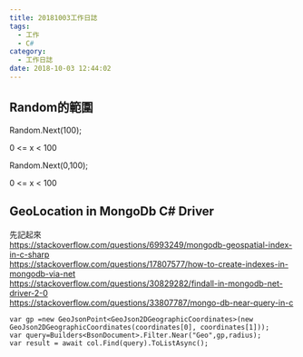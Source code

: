 ```yaml
---
title: 20181003工作日誌
tags:
  - 工作
  - C#
category:
  - 工作日誌
date: 2018-10-03 12:44:02
---
```

## Random的範圍 ##

Random.Next(100);

0 <= x < 100

Random.Next(0,100);

0 <= x < 100

## GeoLocation in MongoDb C# Driver ##

先記起來  
https://stackoverflow.com/questions/6993249/mongodb-geospatial-index-in-c-sharp  
https://stackoverflow.com/questions/17807577/how-to-create-indexes-in-mongodb-via-net  
https://stackoverflow.com/questions/30829282/findall-in-mongodb-net-driver-2-0  
https://stackoverflow.com/questions/33807787/mongo-db-near-query-in-c  
```
var gp =new GeoJsonPoint<GeoJson2DGeographicCoordinates>(new GeoJson2DGeographicCoordinates(coordinates[0], coordinates[1]));
var query=Builders<BsonDocument>.Filter.Near("Geo",gp,radius);
var result = await col.Find(query).ToListAsync();
```